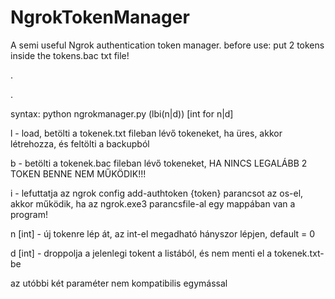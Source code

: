 # NgrokTokenManager
A semi useful Ngrok authentication token manager.
before use: put 2 tokens inside the tokens.bac txt file!

.

.

syntax: python ngrokmanager.py (lbi(n|d)) [int for n|d]

l - load, betölti a tokenek.txt fileban lévő tokeneket, ha üres, akkor létrehozza, és feltölti a backupból

b - betölti a tokenek.bac fileban lévő tokeneket, HA NINCS LEGALÁBB 2 TOKEN BENNE NEM MŰKÖDIK!!!

i - lefuttatja az ngrok config add-authtoken {token} parancsot az os-el, akkor működik, ha az ngrok.exe3 parancsfile-al egy mappában van a program!

n [int] - új tokenre lép át, az int-el megadható hányszor lépjen, default = 0

d [int] - droppolja a jelenlegi tokent a listából, és nem menti el a tokenek.txt-be

az utóbbi két paraméter nem kompatibilis egymással
